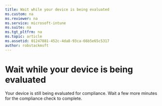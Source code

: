 ```yaml
---
title: Wait while your device is being evaluated
ms.custom: na
ms.reviewer: na
ms.service: microsoft-intune
ms.suite: na
ms.tgt_pltfrm: na
ms.topic: article
ms.assetid: 01247881-452c-4da8-93ca-66b5e65c5317
author: robstackmsft
---
```

# Wait while your device is being evaluated
Your device is still being evaluated for compliance. Wait a few more minutes for the compliance check to complete.

